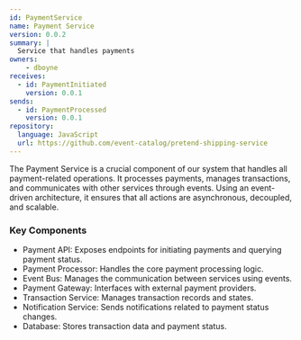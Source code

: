 ```yaml
---
id: PaymentService
name: Payment Service
version: 0.0.2
summary: |
  Service that handles payments
owners:
    - dboyne
receives:
  - id: PaymentInitiated
    version: 0.0.1
sends:
  - id: PaymentProcessed
    version: 0.0.1
repository:
  language: JavaScript
  url: https://github.com/event-catalog/pretend-shipping-service
---
```


The Payment Service is a crucial component of our system that handles all payment-related operations. It processes payments, manages transactions, and communicates with other services through events. Using an event-driven architecture, it ensures that all actions are asynchronous, decoupled, and scalable.

<NodeGraph />

### Key Components
- Payment API: Exposes endpoints for initiating payments and querying payment status.
- Payment Processor: Handles the core payment processing logic.
- Event Bus: Manages the communication between services using events.
- Payment Gateway: Interfaces with external payment providers.
- Transaction Service: Manages transaction records and states.
- Notification Service: Sends notifications related to payment status changes.
- Database: Stores transaction data and payment status.